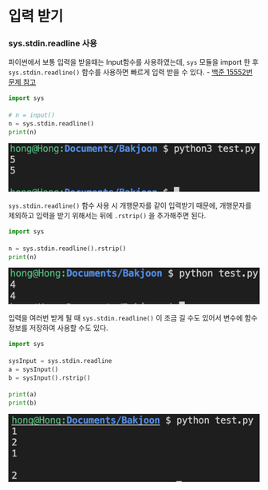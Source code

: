 # 입력 받기

### sys.stdin.readline 사용

파이썬에서 보통 입력을 받을때는 Input함수를 사용하였는데, `sys` 모듈을 import 한 후 `sys.stdin.readline()` 함수를 사용하면 빠르게 입력 받을 수 있다. - [백준 15552번 문제 참고](https://www.acmicpc.net/problem/15552)



```python
import sys

# n = input()
n = sys.stdin.readline()
print(n)
```

![image-20220116171230013](input.assets/image-20220116171230013.png)

`sys.stdin.readline()` 함수 사용 시 개행문자를 같이 입력받기 때문에, 개행문자를 제외하고 입력을 받기 위해서는 뒤에 `.rstrip()` 을 추가해주면 된다.

```python
import sys

n = sys.stdin.readline().rstrip()
print(n)
```

![image-20220116171558991](input.assets/image-20220116171558991.png)



입력을 여러번 받게 될 때 `sys.stdin.readline()` 이 조금 길 수도 있어서 변수에 함수 정보를 저장하여 사용할 수도 있다.

```python
import sys

sysInput = sys.stdin.readline
a = sysInput()
b = sysInput().rstrip()

print(a)
print(b)
```

![image-20220116171851997](input.assets/image-20220116171851997.png)